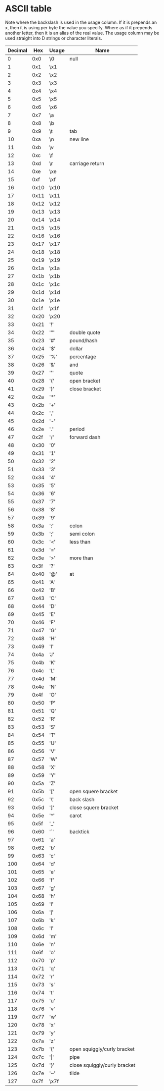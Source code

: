 # ASCII table
Note where the backslash is used in the usage column. If it is prepends an x, then it is using per byte the value you specify. Where as if it prepends another letter, then it is an alias of the real value. The usage column may be used straight into D strings or character literals.

| Decimal | Hex   | Usage | Name |
|--------------|---------|----------------|-----|
| 0   | 0x0  | \\0  | null |
| 1   | 0x1  | \\x1  | |
| 2   | 0x2  | \\x2  | |
| 3   | 0x3  | \\x3  | |
| 4   | 0x4  | \\x4  | |
| 5   | 0x5  | \\x5  | |
| 6   | 0x6  | \\x6  | |
| 7   | 0x7  | \\a  | |
| 8   | 0x8  | \\b  | |
| 9   | 0x9  | \\t  | tab |
| 10  | 0xa  | \\n  | new line |
| 11  | 0xb  | \\v  | |
| 12  | 0xc  | \\f  | |
| 13  | 0xd  | \\r  | carriage return |
| 14  | 0xe  | \\xe  | |
| 15  | 0xf  | \\xf  | |
| 16  | 0x10 | \\x10 | |
| 17  | 0x11 | \\x11 | |
| 18  | 0x12 | \\x12 | |
| 19  | 0x13 | \\x13 | |
| 20  | 0x14 | \\x14 | |
| 21  | 0x15 | \\x15 | |
| 22  | 0x16 | \\x16 | |
| 23  | 0x17 | \\x17 | |
| 24  | 0x18 | \\x18 | |
| 25  | 0x19 | \\x19 | |
| 26  | 0x1a | \\x1a | |
| 27  | 0x1b | \\x1b | |
| 28  | 0x1c | \\x1c | |
| 29  | 0x1d | \\x1d | |
| 30  | 0x1e | \\x1e | |
| 31  | 0x1f | \\x1f | |
| 32  | 0x20 | \\x20 | |
| 33  | 0x21 | '!' | |
| 34  | 0x22 | '\"' | double quote |
| 35  | 0x23 | '#' | pound/hash |
| 36  | 0x24 | '$' | dollar |
| 37  | 0x25 | '%' | percentage |
| 38  | 0x26 | '&' | and |
| 39  | 0x27 | ''' | quote |
| 40  | 0x28 | '(' | open bracket |
| 41  | 0x29 | ')' | close bracket |
| 42  | 0x2a | '*' | |
| 43  | 0x2b | '+' | |
| 44  | 0x2c | ',' | |
| 45  | 0x2d | '-' | |
| 46  | 0x2e | '.' | period |
| 47  | 0x2f | '/' | forward dash |
| 48  | 0x30 | '0' | |
| 49  | 0x31 | '1' | |
| 50  | 0x32 | '2' | |
| 51  | 0x33 | '3' | |
| 52  | 0x34 | '4' | |
| 53  | 0x35 | '5' | |
| 54  | 0x36 | '6' | |
| 55  | 0x37 | '7' | |
| 56  | 0x38 | '8' | |
| 57  | 0x39 | '9' | |
| 58  | 0x3a | ':' | colon |
| 59  | 0x3b | ';' | semi colon |
| 60  | 0x3c | '<' | less than |
| 61  | 0x3d | '=' | |
| 62  | 0x3e | '>' | more than |
| 63  | 0x3f | '?' | |
| 64  | 0x40 | '@' | at |
| 65  | 0x41 | 'A' | |
| 66  | 0x42 | 'B' | |
| 67  | 0x43 | 'C' | |
| 68  | 0x44 | 'D' | |
| 69  | 0x45 | 'E' | |
| 70  | 0x46 | 'F' | |
| 71  | 0x47 | 'G' | |
| 72  | 0x48 | 'H' | |
| 73  | 0x49 | 'I' | |
| 74  | 0x4a | 'J' | |
| 75  | 0x4b | 'K' | |
| 76  | 0x4c | 'L' | |
| 77  | 0x4d | 'M' | |
| 78  | 0x4e | 'N' | |
| 79  | 0x4f | 'O' | |
| 80  | 0x50 | 'P' | |
| 81  | 0x51 | 'Q' | |
| 82  | 0x52 | 'R' | |
| 83  | 0x53 | 'S' | |
| 84  | 0x54 | 'T' | |
| 85  | 0x55 | 'U' | |
| 86  | 0x56 | 'V' | |
| 87  | 0x57 | 'W' | |
| 88  | 0x58 | 'X' | |
| 89  | 0x59 | 'Y' | |
| 90  | 0x5a | 'Z' | |
| 91  | 0x5b | '[' | open squere bracket |
| 92  | 0x5c | '\\' | back slash |
| 93  | 0x5d | ']' | close squere bracket |
| 94  | 0x5e | '^' | carot |
| 95  | 0x5f | '_' | |
| 96  | 0x60 | '`' | backtick |
| 97  | 0x61 | 'a' | |
| 98  | 0x62 | 'b' | |
| 99  | 0x63 | 'c' | |
| 100 | 0x64 | 'd' | |
| 101 | 0x65 | 'e' | |
| 102 | 0x66 | 'f' | |
| 103 | 0x67 | 'g' | |
| 104 | 0x68 | 'h' | |
| 105 | 0x69 | 'i' | |
| 106 | 0x6a | 'j' | |
| 107 | 0x6b | 'k' | |
| 108 | 0x6c | 'l' | |
| 109 | 0x6d | 'm' | |
| 110 | 0x6e | 'n' | |
| 111 | 0x6f | 'o' | |
| 112 | 0x70 | 'p' | |
| 113 | 0x71 | 'q' | |
| 114 | 0x72 | 'r' | |
| 115 | 0x73 | 's' | |
| 116 | 0x74 | 't' | |
| 117 | 0x75 | 'u' | |
| 118 | 0x76 | 'v' | |
| 119 | 0x77 | 'w' | |
| 120 | 0x78 | 'x' | |
| 121 | 0x79 | 'y' | |
| 122 | 0x7a | 'z' | |
| 123 | 0x7b | '{' | open squiggly/curly bracket |
| 124 | 0x7c | '\|' | pipe |
| 125 | 0x7d | '}' | close squiggly/curly bracket |
| 126 | 0x7e | '~' | tilde |
| 127 | 0x7f | \\x7f | |